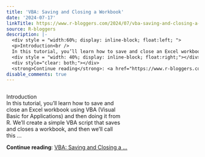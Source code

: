 ```yaml
---
title: 'VBA: Saving and Closing a Workbook'
date: '2024-07-17'
linkTitle: https://www.r-bloggers.com/2024/07/vba-saving-and-closing-a-workbook/
source: R-bloggers
description: |-
  <div style = "width:60%; display: inline-block; float:left; ">
  <p>Introduction<br />
  In this tutorial, you’ll learn how to save and close an Excel workbook using VBA (Visual Basic for Applications) and then doing it from R. We’ll create a simple VBA script that saves and closes a workbook, and then we’ll call this ...</p></div>
  <div style = "width: 40%; display: inline-block; float:right;"></div>
  <div style="clear: both;"></div>
  <strong>Continue reading</strong>: <a href="https://www.r-bloggers.com/2024/07/vba-saving-and-closing-a-workbook/">VBA: Saving and Closing a ...
disable_comments: true
---
```

<div style = "width:60%; display: inline-block; float:left; ">
<p>Introduction<br />
In this tutorial, you’ll learn how to save and close an Excel workbook using VBA (Visual Basic for Applications) and then doing it from R. We’ll create a simple VBA script that saves and closes a workbook, and then we’ll call this ...</p></div>
<div style = "width: 40%; display: inline-block; float:right;"></div>
<div style="clear: both;"></div>
<strong>Continue reading</strong>: <a href="https://www.r-bloggers.com/2024/07/vba-saving-and-closing-a-workbook/">VBA: Saving and Closing a ...